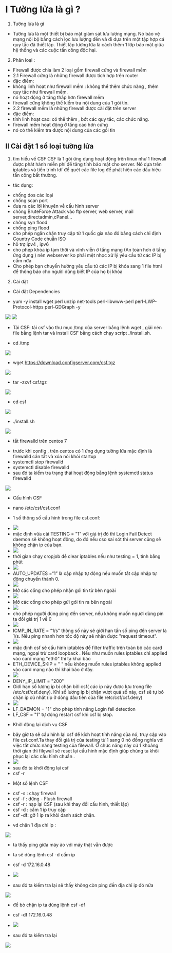 # I Tường lửa là gì ?
1. Tường lửa là gì 
- Tường lửa là  một thiết bị bảo mật giám sát lưu lượng mạng. Nó bảo vệ mạng nội bộ bằng cách lọc lưu lượng đến  và đi dựa trên một tập hợp cá quy tắc đã thiết lập. Thiết lập tường lửa là cách thêm 1 lớp bảo mật giữa hệ thống và các cuộc tấn công độc hại.
2. Phân loại :
- Firewall được chia làm 2 loại gồm firewall cứng và firewall mềm
- 2.1 Firewall cứng là những firewall được tích hợp trên router
- đặc điểm:
- không linh hoạt như firewall mềm : không thể thêm chức năng , thêm quy tắc như firewall mềm.
- nó hoạt động ở tầng thấp hơn firewall mềm
- firewall cứng không thể kiểm tra nội dung của 1 gói tin.
- 2.2 firewall mềm là những firewall được cài đặt trên server
- đặc điểm:
- tính linh hoạt cao: có thể thêm , bớt các quy tắc, các chức năng.
- firewall mềm hoạt động ở tầng cao hơn cứng
- nó có thể kiểm tra được nội dung của các gói tin

## II Cài đặt 1 số loại tường lửa
 1. tìm hiểu về CSF
CSF là 1 gói ứng dụng hoạt động trên linux như 1 firewall được phát hành miễn phí để tăng tính bảo mật cho server. Nó dựa trên iptables và tiến trình ldf đề quét các file log để phát hiện các dấu hiệu tấn công bất thường.
- tác dụng:
 + chống dos các loại
 + chống scan port
 + đưa ra các lời khuyên về cấu hình server 
 + chống BruteForce Attack vào ftp server, web server, mail server,directadmin,cPanel…
 + chống syn flood
 + chống ping flood
 + cho phép ngăn chặn truy cập từ 1 quốc gia nào đó bằng cách chỉ định Country Code chuẫn ISO
 + hỗ trợ ipv4 , ipv6
 + cho phép khóa ip tạm thời và vĩnh viễn ở tầng mạng (An toàn hơn ở tầng ứng dụng ) nên webserver ko phải mệt nhọc xử lý yêu cầu từ các IP bị cấm nữa
 + Cho phép bạn chuyến hướng yêu cầu từ các IP bị khóa sang 1 file html để thông báo cho người dùng biết IP của họ bị khóa
 
 2. Cài đặt
 - Cài đặt Dependencies
  + yum -y install wget perl unzip net-tools perl-libwww-perl perl-LWP-Protocol-https perl-GDGraph -y

 <img src="img/5.PNG">
 <img src="img/6.PNG">



- Tải CSF: tải csf vào thư mục /tmp của server bằng lệnh wget , giải nén file bằng lệnh tar và  install CSF bằng cách chạy script ./install.sh.
+ cd /tmp

 <img src="img/7.PNG">

+ wget https://download.configserver.com/csf.tgz

 <img src="img/8.PNG">

+ tar -zxvf csf.tgz

 <img src="img/9.PNG">

+ cd csf

 <img src="img/10.PNG">

+ ./install.sh

 <img src="img/11.PNG">


- tắt firewalld trên centos 7
+ trước khi config , trên centos có 1 ứng dụng tường lửa mặc định là firewalld cần tắt và xóa nói khỏi startup 
+ systemctl stop firewalld
+ systemctl disable firewalld
+ sau đó ta kiểm tra trạng thái hoạt động bằng lệnh systemctl status firewalld

 <img src="img/12.PNG">

- Cấu hình CSF
+ nano /etc/csf/csf.conf
- 1 số thông số cấu hình trong file csf.conf:
+ <img src="img/15.PNG">
+ mặc định vừa cài TESTING = "1" với giá trị đó thì Login Fail Detect daemon sẽ không hoạt động, do đó nếu cso sai sót thì server cũng sẽ không chặn ip của bạn.
+ <img src="img/16.PNG">
+ thời gian chạy cropjob để clear iptables nếu như testing = 1, tính bằng phút
 + <img src="img/19.PNG">
 + AUTO_UPDATES =“1” là cập nhập tự động nếu muốn tắt cập nhập tự động chuyển thành 0.
+ <img src="img/20.PNG">
+ Mở các cổng cho phép nhận gói tin từ bên ngoài
+ <img src="img/21.PNG">
+ Mở các cổng cho phép gửi gói tin ra bên ngoài
+ <img src="img/22.PNG">
+ cho phép người dùng ping đến server, nếu không muốn người dùng pìn ta đổi giá trị 1 về 0
+ <img src="img/23.PNG">
+ ICMP_IN_RATE = “1/s" thông số này sẽ giới hạn tần số ping đến server là 1/s. Nếu ping nhanh hơn tốc độ này sẽ nhận được "request timeout".
+ <img src="img/24.PNG">
+ mặc định csf sẽ cấu hình iptables để filter traffic trên toàn bộ các card mạng, ngoại trừ card loopback . Nếu như muốn rules iptables chỉ applied vào card mạng "eth0" thì ta khai báo
+ ETH_DEVICE_SKIP = " "  nếu không muốn rules iptables không applied vào card mạng nào thì khai báo ở đây.
+ <img src="img/25.PNG">
+ DENY_IP_LIMIT = "200"
+ Giới hạn số lượng ip bị chặn bởi csf( các ip này được lưu trong file /etc/csf/csf.deny). Khi số lương ip bị chặn vượt quá số này, csf sẽ tự bỏ chặn ip cũ nhất (ip ở dòng đầu tiên của file /etc/csf/csf.deny)
+ <img src="img/26.PNG">
+ LF_DAEMON = "1" cho phép tính năng Login fail detection
+ LF_CSF = "1" tự động restart csf khi csf bị stop.

- Khởi động lại dịch vụ CSF
+ bây giờ ta sẽ cấu hính lại csf để kích hoạt tính năng của nó, truy cập vào file csf.conf.Ta thay đổi giá trị của testing từ 1 sang 0 nó đồng nghĩa với việc tắt chức năng testing của filewall. Ở chức năng này cứ 1 khoảng thời gian thì filewall sẽ reset lại cấu hình mặc định giúp chúng ta khôi phục lại các cấu hình chuẩn .
+ <img src="img/27.PNG">
+ sau đó ta khởi động lại csf
+ csf -r 

- Một số lệnh CSF
 + csf -s : chạy firewall
 + csf -f : dừng - Flush firewall
 + csf -r : nạp lại CSF (sau khi thay đổi cấu hình, thiết lập)
 + csf -d : cấm 1 ip truy cập
 + csf -df: gỡ 1 ip ra khỏi danh sách chặn.
 - vd chặn 1 địa chỉ ip : 
<img src="img/28.PNG">

+ ta thấy ping giữa máy ảo với máy thật vẫn được
+ ta sẽ dùng lệnh csf -d cấm ip 
+ csf -d 172.16.0.48 
+ <img src="img/29.PNG">


+ sau đó ta kiểm tra lại sẽ thấy không còn ping đến địa chỉ ip đó nữa
<img src="img/30.PNG">

+ để bỏ chặn ip ta dùng lệnh csf -df
+ csf -df 172.16.0.48
+ <img src="img/31.PNG">


+ sau đó ta kiểm tra lại
<img src="img/32.PNG">










  
